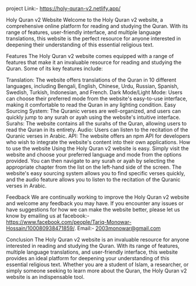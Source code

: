  project Link:- https://holy-quran-v2.netlify.app/

Holy Quran v2 Website
Welcome to the Holy Quran v2 website, a comprehensive online platform for reading and studying the Quran. With its range of features, user-friendly interface, and multiple language translations, this website is the perfect resource for anyone interested in deepening their understanding of this essential religious text.

Features
The Holy Quran v2 website comes equipped with a range of features that make it an invaluable resource for reading and studying the Quran. Some of its key features include:

Translation: The website offers translations of the Quran in 10 different languages, including Bengali, English, Chinese, Urdu, Russian, Spanish, Swedish, Turkish, Indonesian, and French.
Dark Mode/Light Mode: Users can choose their preferred mode from the website's easy-to-use interface, making it comfortable to read the Quran in any lighting condition.
Easy Sourcing System: The Quranic verses are well-organized, and users can quickly jump to any surah or ayah using the website's intuitive interface.
Surahs: The website contains all the surahs of the Quran, allowing users to read the Quran in its entirety.
Audio: Users can listen to the recitation of the Quranic verses in Arabic.
API: The website offers an npm API for developers who wish to integrate the website's content into their own applications.
How to use the website
Using the Holy Quran v2 website is easy. Simply visit the website and choose your preferred language and mode from the options provided. You can then navigate to any surah or ayah by selecting the appropriate chapter from the list on the left-hand side of the screen. The website's easy sourcing system allows you to find specific verses quickly, and the audio feature allows you to listen to the recitation of the Quranic verses in Arabic.

Feedback
We are continually working to improve the Holy Quran v2 website and welcome any feedback you may have. If you encounter any issues or have suggestions for how we can make the website better, please let us know by emailing us at
facebook:- https://www.facebook.com/people/Tariq-Monowar-Hossain/100080938471859/. 
Email:- 2003monowar@gmail.com

Conclusion
The Holy Quran v2 website is an invaluable resource for anyone interested in reading and studying the Quran. With its range of features, multiple language translations, and user-friendly interface, this website provides an ideal platform for deepening your understanding of this essential religious text. Whether you are a student of Islam, a researcher, or simply someone seeking to learn more about the Quran, the Holy Quran v2 website is an indispensable tool.
